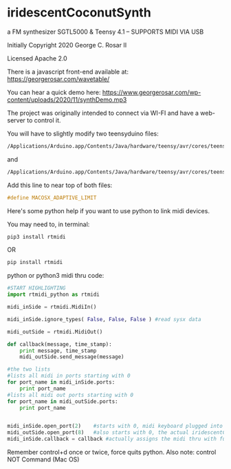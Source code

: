 # iridescentCoconutSynth
a FM synthesizer SGTL5000 & Teensy 4.1 – SUPPORTS MIDI VIA USB


Initially Copyright 2020 George C. Rosar II

Licensed Apache 2.0

There is a javascript front-end available at: 
https://georgerosar.com/wavetable/

You can hear a quick demo here:
https://www.georgerosar.com/wp-content/uploads/2020/11/synthDemo.mp3

The project was originally intended to connect via WI-FI and have a web-server to control it.

You will have to slightly modify two teensyduino files:
```bash
/Applications/Arduino.app/Contents/Java/hardware/teensy/avr/cores/teensy3/usb_audio.cpp
```
and 
```bash
/Applications/Arduino.app/Contents/Java/hardware/teensy/avr/cores/teensy4/usb_audio.cpp
```
Add this line to near top of both files:
```cpp
#define MACOSX_ADAPTIVE_LIMIT
```

Here's some python help if you want to use python to link midi devices.

You may need to, in terminal:

```bash
pip3 install rtmidi
```

OR

```bash
pip install rtmidi
```

python or python3 midi thru code:
```python
#START HIGHLIGHTING
import rtmidi_python as rtmidi

midi_inSide = rtmidi.MidiIn()

midi_inSide.ignore_types( False, False, False ) #read sysx data

midi_outSide = rtmidi.MidiOut()

def callback(message, time_stamp):
	print message, time_stamp
	midi_outSide.send_message(message)

#the two lists
#lists all midi in ports starting with 0
for port_name in midi_inSide.ports:
	print port_name
#lists all midi out ports starting with 0
for port_name in midi_outSide.ports:
	print port_name


midi_inSide.open_port(2)    #starts with 0, midi keyboard plugged into computer 	RECEIVES HERE
midi_outSide.open_port(8)   #also starts with 0, the actual iridescentCoconutSynth device  SENDS HERE
midi_inSide.callback = callback #actually assigns the midi thru with function callback
```
Remember control+d once or twice, force quits python. Also note: control NOT Command (Mac OS)

